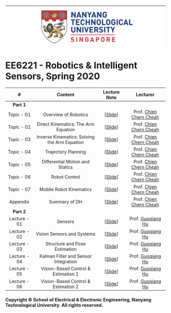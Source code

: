 |![image](https://github.com/NTU-CCA/EE7207/blob/master/logo.png)|
|---|
# EE6221 - Robotics &amp; Intelligent Sensors, Spring 2020

|#|Content|Lecture Note|Lecturer|
|:---:|:---:|:---:|:---:|
|**Part 1**|
|Topic - 01|Overview of Robotics|[[Slide](https://github.com/NTU-CCA/EE7207/blob/master/Slides/EE7207-NN1_2019.pdf)]|Prof. [Chien Chern Cheah](http://research.ntu.edu.sg/expertise/academicprofile/Pages/StaffProfile.aspx?ST_EMAILID=ecccheah)
|Topic - 02|Direct Kinematics: The Arm Equation|[[Slide](https://github.com/NTU-CCA/EE7207/blob/master/Slides/EE7207-NN1_2019.pdf)]|Prof. [Chien Chern Cheah](http://research.ntu.edu.sg/expertise/academicprofile/Pages/StaffProfile.aspx?ST_EMAILID=ecccheah)
|Topic - 03|Inverse Kinematics: Solving the Arm Equation|[[Slide](https://github.com/NTU-CCA/EE7207/blob/master/Slides/EE7207-NN1_2019.pdf)]|Prof. [Chien Chern Cheah](http://research.ntu.edu.sg/expertise/academicprofile/Pages/StaffProfile.aspx?ST_EMAILID=ecccheah)
|Topic - 04|Trajectory Planning|[[Slide](https://github.com/NTU-CCA/EE7207/blob/master/Slides/EE7207-NN1_2019.pdf)]|Prof. [Chien Chern Cheah](http://research.ntu.edu.sg/expertise/academicprofile/Pages/StaffProfile.aspx?ST_EMAILID=ecccheah)
|Topic - 05|Differential Motion and Statics|[[Slide](https://github.com/NTU-CCA/EE7207/blob/master/Slides/EE7207-NN1_2019.pdf)]|Prof. [Chien Chern Cheah](http://research.ntu.edu.sg/expertise/academicprofile/Pages/StaffProfile.aspx?ST_EMAILID=ecccheah)
|Topic - 06|Robot Control|[[Slide](https://github.com/NTU-CCA/EE7207/blob/master/Slides/EE7207-NN1_2019.pdf)]|Prof. [Chien Chern Cheah](http://research.ntu.edu.sg/expertise/academicprofile/Pages/StaffProfile.aspx?ST_EMAILID=ecccheah)
|Topic - 07|Mobile Robot Kinematics|[[Slide](https://github.com/NTU-CCA/EE7207/blob/master/Slides/EE7207-NN1_2019.pdf)]|Prof. [Chien Chern Cheah](http://research.ntu.edu.sg/expertise/academicprofile/Pages/StaffProfile.aspx?ST_EMAILID=ecccheah)
|Appendix|Summary of DH|[[Slide](https://github.com/NTU-CCA/EE7207/blob/master/Slides/EE7207-NN1_2019.pdf)]|Prof. [Chien Chern Cheah](http://research.ntu.edu.sg/expertise/academicprofile/Pages/StaffProfile.aspx?ST_EMAILID=ecccheah)
|**Part 2**|
|Lecture - 01|Sensors|[[Slide](https://github.com/NTU-CCA/EE7207/blob/master/Slides/EE7207-Part2-1.pdf)]|Prof. [Guoqiang Hu](https://www.ntu.edu.sg/home/gqhu/)
|Lecture - 02|Vision Sensors and Systems|[[Slide](https://github.com/NTU-CCA/EE7207/blob/master/Slides/EE7207-Part2-2.pdf)]|Prof. [Guoqiang Hu](https://www.ntu.edu.sg/home/gqhu/)
|Lecture - 03|Structure and Pose Estimation|[[Slide](https://github.com/NTU-CCA/EE7207/blob/master/Slides/EE7207-Part2-3.pdf)]|Prof. [Guoqiang Hu](https://www.ntu.edu.sg/home/gqhu/)
|Lecture - 04|Kalman Filter and Sensor Integration|[[Slide](https://github.com/NTU-CCA/EE7207/blob/master/Slides/EE7207-Part2-4.pdf)]|Prof. [Guoqiang Hu](https://www.ntu.edu.sg/home/gqhu/)
|Lecture - 05|Vision-Based Control & Estimation 1|[[Slide](https://github.com/NTU-CCA/EE7207/blob/master/Slides/EE7207-Part2-5.pdf)]|Prof. [Guoqiang Hu](https://www.ntu.edu.sg/home/gqhu/)
|Lecture - 06|Vision-Based Control & Estimation 2|[[Slide](https://github.com/NTU-CCA/EE7207/blob/master/Slides/EE7207-Part2-5.pdf)]|Prof. [Guoqiang Hu](https://www.ntu.edu.sg/home/gqhu/)

#### Copyright © School of Electrical & Electronic Engineering, Nanyang Technological University. All rights reserved.
